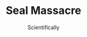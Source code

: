 ---
media: "images/rounds/round_4_2/seal_massacre.png"
media_type: image
type: art
title: Seal Massacre
author: [Scientifically]
desc: Ico Grove discovers a graveyard of wolves and seals.
---